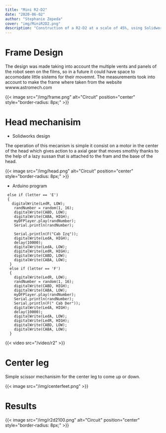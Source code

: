 ```yaml
---
title: "Mini R2-D2"
date: "2020-06-02"
author: "Stephanie Zepeda"
cover: "img/MiniR2D2.png"
description: "Construction of a R2-D2 at a scale of 45%, using Solidworks, Arduino and a 3D Printer."
---
```


# Frame Design

The design was made taking into account the multiple vents and panels of the robot seen on the films, so in a future it could have space to accomodate little sistems for their movemnt. The measurements took into account to make the frame where taken from the website wwww.astromech.com

{{< image src="/img/frame.png" alt="Circuit" position="center" style="border-radius: 8px;" >}}

# Head mechanisim

- Solidworks design

The operation of this mecanism is simple it consist on a motor in the center of the head which gives action to a axial gear that moves smothly thanks to the help of a lazy sussan that is attached to the fram and the base of the head.

{{< image src="/img/head.png" alt="Circuit" position="center" style="border-radius: 8px;" >}}



 - Arduino program

 ```
  else if (letter == 'E')
  {
    digitalWrite(LedR, LOW);
     randNumber = random(1, 16);
     digitalWrite(CABD, LOW);
     digitalWrite(CABA, HIGH);
     myDFPlayer.play(randNumber);
     Serial.println(randNumber);

     Serial.println(F("Cab Izq"));
     digitalWrite(LedA, HIGH);
     delay(10000);
     digitalWrite(LedA, LOW);
     digitalWrite(LedR, HIGH);
     digitalWrite(CABD, LOW);
     digitalWrite(CABA, LOW);
   }
   else if (letter == 'F')
   {
     digitalWrite(LedR, LOW);
     randNumber = random(1, 16);
     digitalWrite(CABD, HIGH);
     digitalWrite(CABA, LOW);
     myDFPlayer.play(randNumber);
     Serial.println(randNumber);
     Serial.println(F(" Cab Der"));
     digitalWrite(LedA, HIGH);
     delay(10000);
     digitalWrite(LedA, LOW);
     digitalWrite(LedR, HIGH);
     digitalWrite(CABD, LOW);
     digitalWrite(CABA, LOW);
   }
```

{{< video src="/video/r2" >}}

#  Center leg

Simple scissor mechanisim for the center leg to come up or down.

{{< image src="/img/centerfeet.png" >}}

# Results

{{< image src="/img/r2d2100.png" alt="Circuit" position="center" style="border-radius: 8px;" >}}
